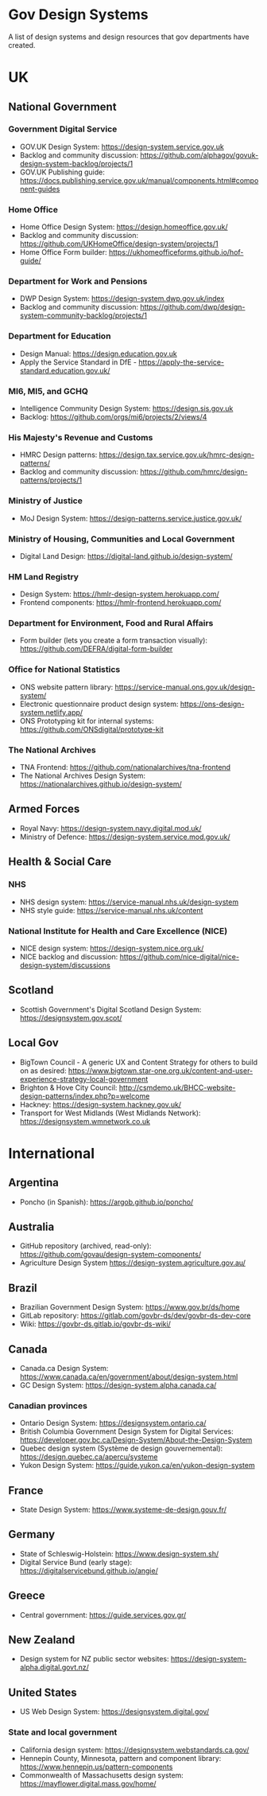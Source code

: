 # Gov Design Systems
A list of design systems and design resources that gov departments have created.

# UK

## National Government

### Government Digital Service
- GOV.UK Design System: https://design-system.service.gov.uk
- Backlog and community discussion: https://github.com/alphagov/govuk-design-system-backlog/projects/1
- GOV.UK Publishing guide: https://docs.publishing.service.gov.uk/manual/components.html#component-guides

### Home Office
- Home Office Design System: https://design.homeoffice.gov.uk/
- Backlog and community discussion: https://github.com/UKHomeOffice/design-system/projects/1
- Home Office Form builder: https://ukhomeofficeforms.github.io/hof-guide/

### Department for Work and Pensions
- DWP Design System: https://design-system.dwp.gov.uk/index
- Backlog and community discussion: https://github.com/dwp/design-system-community-backlog/projects/1

### Department for Education
- Design Manual: https://design.education.gov.uk
- Apply the Service Standard in DfE - https://apply-the-service-standard.education.gov.uk/

### MI6, MI5, and GCHQ
- Intelligence Community Design System: https://design.sis.gov.uk
- Backlog: https://github.com/orgs/mi6/projects/2/views/4

### His Majesty's Revenue and Customs
- HMRC Design patterns: https://design.tax.service.gov.uk/hmrc-design-patterns/
- Backlog and community discussion: https://github.com/hmrc/design-patterns/projects/1

### Ministry of Justice
- MoJ Design System: https://design-patterns.service.justice.gov.uk/

### Ministry of Housing, Communities and Local Government
- Digital Land Design: https://digital-land.github.io/design-system/

### HM Land Registry
- Design System: https://hmlr-design-system.herokuapp.com/
- Frontend components: https://hmlr-frontend.herokuapp.com/

### Department for Environment, Food and Rural Affairs
- Form builder (lets you create a form transaction visually): https://github.com/DEFRA/digital-form-builder

### Office for National Statistics
- ONS website pattern library: https://service-manual.ons.gov.uk/design-system/
- Electronic questionnaire product design system: https://ons-design-system.netlify.app/
- ONS Prototyping kit for internal systems: https://github.com/ONSdigital/prototype-kit

### The National Archives
- TNA Frontend: https://github.com/nationalarchives/tna-frontend
- The National Archives Design System: https://nationalarchives.github.io/design-system/

## Armed Forces
- Royal Navy: https://design-system.navy.digital.mod.uk/
- Ministry of Defence: https://design-system.service.mod.gov.uk/

## Health & Social Care

### NHS
- NHS design system: https://service-manual.nhs.uk/design-system
- NHS style guide: https://service-manual.nhs.uk/content

### National Institute for Health and Care Excellence (NICE)
- NICE design system: https://design-system.nice.org.uk/
- NICE backlog and discussion: https://github.com/nice-digital/nice-design-system/discussions

## Scotland
- Scottish Government's Digital Scotland Design System: https://designsystem.gov.scot/

## Local Gov
- BigTown Council - A generic UX and Content Strategy for others to build on as desired: https://www.bigtown.star-one.org.uk/content-and-user-experience-strategy-local-government
- Brighton & Hove City Council: http://csmdemo.uk/BHCC-website-design-patterns/index.php?p=welcome
- Hackney: https://design-system.hackney.gov.uk/
- Transport for West Midlands (West Midlands Network): https://designsystem.wmnetwork.co.uk

# International

## Argentina
- Poncho (in Spanish): https://argob.github.io/poncho/

## Australia
- GitHub repository (archived, read-only): https://github.com/govau/design-system-components/
- Agriculture Design System https://design-system.agriculture.gov.au/

## Brazil
- Brazilian Government Design System: https://www.gov.br/ds/home
- GitLab repository: https://gitlab.com/govbr-ds/dev/govbr-ds-dev-core
- Wiki: https://govbr-ds.gitlab.io/govbr-ds-wiki/

## Canada
- Canada.ca Design System: https://www.canada.ca/en/government/about/design-system.html
- GC Design System: https://design-system.alpha.canada.ca/

### Canadian provinces
- Ontario Design System: https://designsystem.ontario.ca/
- British Columbia Government Design System for Digital Services: https://developer.gov.bc.ca/Design-System/About-the-Design-System
- Quebec design system (Système de design gouvernemental): https://design.quebec.ca/apercu/systeme
- Yukon Design System: https://guide.yukon.ca/en/yukon-design-system

## France
- State Design System: https://www.systeme-de-design.gouv.fr/

## Germany
- State of Schleswig-Holstein: https://www.design-system.sh/
- Digital Service Bund (early stage): https://digitalservicebund.github.io/angie/

## Greece
- Central government: https://guide.services.gov.gr/

## New Zealand
- Design system for NZ public sector websites: https://design-system-alpha.digital.govt.nz/

## United States
- US Web Design System: https://designsystem.digital.gov/

### State and local government
- California design system: https://designsystem.webstandards.ca.gov/
- Hennepin County, Minnesota, pattern and component library: https://www.hennepin.us/pattern-components
- Commonwealth of Massachusetts design system: https://mayflower.digital.mass.gov/home/


